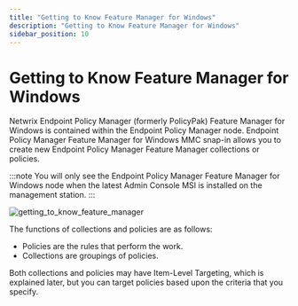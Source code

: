 ```yaml
---
title: "Getting to Know Feature Manager for Windows"
description: "Getting to Know Feature Manager for Windows"
sidebar_position: 10
---
```


# Getting to Know Feature Manager for Windows

Netwrix Endpoint Policy Manager (formerly PolicyPak) Feature Manager for Windows is contained within
the Endpoint Policy Manager node. Endpoint Policy Manager Feature Manager for Windows MMC snap-in
allows you to create new Endpoint Policy Manager Feature Manager collections or policies.

:::note
You will only see the Endpoint Policy Manager Feature Manager for Windows node when the
latest Admin Console MSI is installed on the management station.
:::


![getting_to_know_feature_manager](/images/endpointpolicymanager/feature/getting_to_know_feature_manager.webp)

The functions of collections and policies are as follows:

- Policies are the rules that perform the work.
- Collections are groupings of policies.

Both collections and policies may have Item-Level Targeting, which is explained later, but you can
target policies based upon the criteria that you specify.
